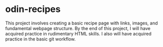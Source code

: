 # odin-recipes
This project involves creating a basic recipe page with links, images, and fundamental webpage structure.
By the end of this project, I will have acquired practice in rudimentary HTML skills.
I also will have acquired practice in the basic git workflow.
